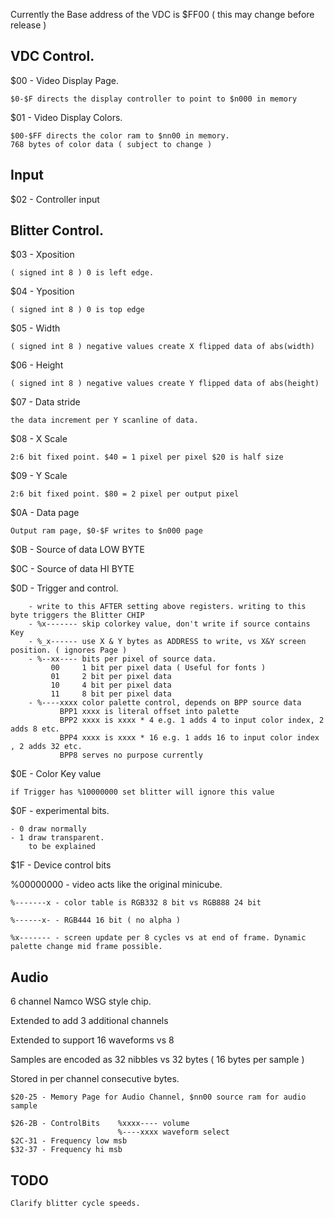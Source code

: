 Currently the Base address of the VDC is $FF00 ( this may change before release )  

VDC Control.
------------

$00 - Video Display Page.

	$0-$F directs the display controller to point to $n000 in memory 

$01 - Video Display Colors.

	$00-$FF directs the color ram to $nn00 in memory. 
	768 bytes of color data ( subject to change ) 
	
Input 
-----
$02 - Controller input 

Blitter Control.
----------------

$03 - Xposition

	( signed int 8 ) 0 is left edge.

$04 - Yposition

	( signed int 8 ) 0 is top edge 

$05 - Width

	( signed int 8 ) negative values create X flipped data of abs(width) 

$06 - Height

	( signed int 8 ) negative values create Y flipped data of abs(height)

$07 - Data stride
	
	the data increment per Y scanline of data.

$08 - X Scale

	2:6 bit fixed point. $40 = 1 pixel per pixel $20 is half size

$09 - Y Scale

	2:6 bit fixed point. $80 = 2 pixel per output pixel 

$0A - Data page
	
	Output ram page, $0-$F writes to $n000 page 

$0B - Source of data LOW BYTE

$0C - Source of data HI BYTE

$0D - Trigger and control. 

		- write to this AFTER setting above registers. writing to this byte triggers the Blitter CHIP
		- %x------- skip colorkey value, don't write if source contains Key 
		- %_x------ use X & Y bytes as ADDRESS to write, vs X&Y screen position. ( ignores Page )
		- %--xx---- bits per pixel of source data. 
		     00     1 bit per pixel data ( Useful for fonts ) 
		     01     2 bit per pixel data 
		     10     4 bit per pixel data 
		     11     8 bit per pixel data 
		- %----xxxx color palette control, depends on BPP source data 
		       BPP1 xxxx is literal offset into palette 
		       BPP2 xxxx is xxxx * 4 e.g. 1 adds 4 to input color index, 2 adds 8 etc. 
		       BPP4 xxxx is xxxx * 16 e.g. 1 adds 16 to input color index , 2 adds 32 etc. 
		       BPP8 serves no purpose currently

$0E - Color Key value
	
	if Trigger has %10000000 set blitter will ignore this value 

$0F - experimental bits.

	- 0 draw normally 
	- 1 draw transparent. 
		to be explained 

$1F - Device control bits

%00000000 - video acts like the original minicube.

	%-------x - color table is RGB332 8 bit vs RGB888 24 bit

	%------x- - RGB444 16 bit ( no alpha )

	%x------- - screen update per 8 cycles vs at end of frame. Dynamic palette change mid frame possible.


Audio 
-----
6 channel Namco WSG style chip.

Extended to add 3 additional channels

Extended to support 16 waveforms vs 8 

Samples are encoded as 32 nibbles vs 32 bytes ( 16 bytes per sample )

Stored in per channel consecutive bytes.

	$20-25 - Memory Page for Audio Channel, $nn00 source ram for audio sample

	$26-2B - ControlBits 	%xxxx---- volume 
							%----xxxx waveform select
	$2C-31 - Frequency low msb
	$32-37 - Frequency hi msb


TODO
---- 
	Clarify blitter cycle speeds. 


